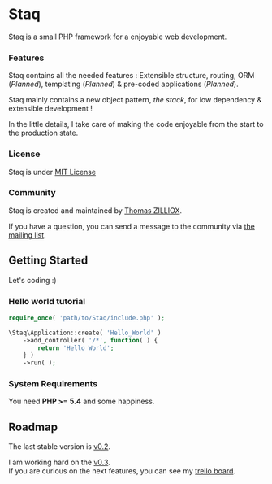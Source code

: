 Staq
======
Staq is a small PHP framework for a enjoyable web development.

### Features

Staq contains all the needed features : Extensible structure, routing, ORM (*Planned*), templating (*Planned*) & pre-coded applications (*Planned*).

Staq mainly contains a new object pattern, *the stack*, for low dependency & extensible development !

In the little details, I take care of making the code enjoyable from the start to the production state.

### License

Staq is under [MIT License](http://opensource.org/licenses/MIT)

### Community

Staq is created and maintained by [Thomas ZILLIOX](http://zilliox.me). 

If you have a question, you can send a message to the community via [the mailing list](mailto:staq-project@googlegroups.com). 



Getting Started
--------

Let's coding :)

### Hello world tutorial 

```php
require_once( 'path/to/Staq/include.php' );

\Staq\Application::create( 'Hello_World' )
    ->add_controller( '/*', function( ) {
        return 'Hello World';
    } )
    ->run( );
```

### System Requirements
You need **PHP >= 5.4** and some happiness.



Roadmap
--------
The last stable version is [v0.2](https://github.com/Pixel418/Staq/tree/v0.2).

I am working hard on the [v0.3](https://github.com/Pixel418/Staq/tree/v0.3). <br>
If you are curious on the next features, you can see my [trello board](https://trello.com/board/staq/50de3fe18942735c620000a9).
